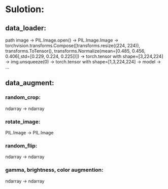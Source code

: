 # Sulotion:
## data_loader:
path image -> PIL.Image.open() ->
PIL.Image.Image -> torchvision.transforms.Compose([transforms.resize((224, 224)), transforms.ToTensor(), transforms.Normalize(mean=[0.485, 0.456, 0.406],std=[0.229, 0.224, 0.225])]) ->
torch.tensor with shape=[3,224,224] -> img.unsqueeze(0) ->
torch.tensor with shape=[1,3,224,224] -> model ->
...
## data_augment:
### random_crop:
ndarray -> ndarray
### rotate_image:
PIL.Image -> PIL.Image
### random_flip:
ndarray -> ndarray
### gamma, brightness, color augmention:
ndarray -> ndarray



